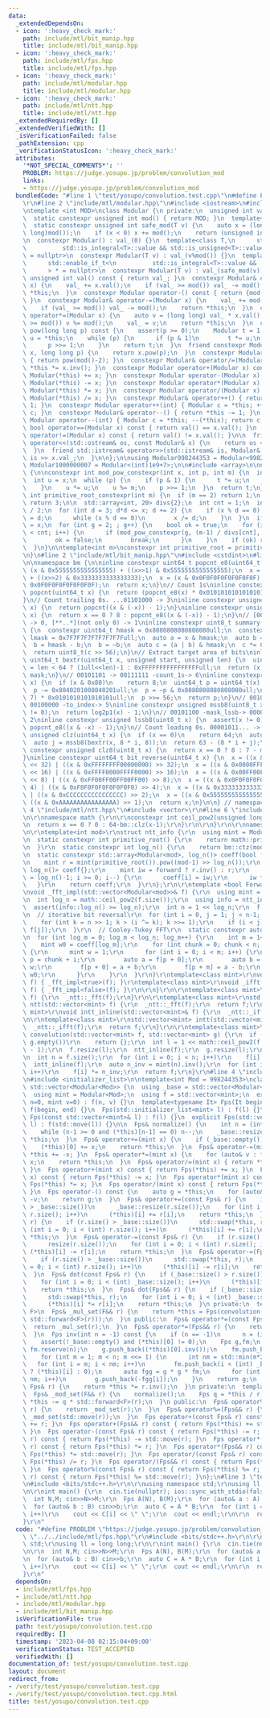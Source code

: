 ```yaml
---
data:
  _extendedDependsOn:
  - icon: ':heavy_check_mark:'
    path: include/mtl/bit_manip.hpp
    title: include/mtl/bit_manip.hpp
  - icon: ':heavy_check_mark:'
    path: include/mtl/fps.hpp
    title: include/mtl/fps.hpp
  - icon: ':heavy_check_mark:'
    path: include/mtl/modular.hpp
    title: include/mtl/modular.hpp
  - icon: ':heavy_check_mark:'
    path: include/mtl/ntt.hpp
    title: include/mtl/ntt.hpp
  _extendedRequiredBy: []
  _extendedVerifiedWith: []
  _isVerificationFailed: false
  _pathExtension: cpp
  _verificationStatusIcon: ':heavy_check_mark:'
  attributes:
    '*NOT_SPECIAL_COMMENTS*': ''
    PROBLEM: https://judge.yosupo.jp/problem/convolution_mod
    links:
    - https://judge.yosupo.jp/problem/convolution_mod
  bundledCode: "#line 1 \"test/yosupo/convolution.test.cpp\"\n#define PROBLEM \"https://judge.yosupo.jp/problem/convolution_mod\"\
    \r\n#line 2 \"include/mtl/modular.hpp\"\n#include <iostream>\n#include <cassert>\n\
    \ntemplate <int MOD>\nclass Modular {\n private:\n  unsigned int val_;\n\n public:\n\
    \  static constexpr unsigned int mod() { return MOD; }\n  template<class T>\n\
    \  static constexpr unsigned int safe_mod(T v) {\n    auto x = (long long)(v%(long\
    \ long)mod());\n    if (x < 0) x += mod();\n    return (unsigned int) x;\n  }\n\
    \n  constexpr Modular() : val_(0) {}\n  template<class T,\n      std::enable_if_t<\n\
    \          std::is_integral<T>::value && std::is_unsigned<T>::value\n      > *\
    \ = nullptr>\n  constexpr Modular(T v) : val_(v%mod()) {}\n  template<class T,\n\
    \      std::enable_if_t<\n          std::is_integral<T>::value && !std::is_unsigned<T>::value\n\
    \      > * = nullptr>\n  constexpr Modular(T v) : val_(safe_mod(v)) {}\n\n  constexpr\
    \ unsigned int val() const { return val_; }\n  constexpr Modular& operator+=(Modular\
    \ x) {\n    val_ += x.val();\n    if (val_ >= mod()) val_ -= mod();\n    return\
    \ *this;\n  }\n  constexpr Modular operator-() const { return {mod() - val_};\
    \ }\n  constexpr Modular& operator-=(Modular x) {\n    val_ += mod() - x.val();\n\
    \    if (val_ >= mod()) val_ -= mod();\n    return *this;\n  }\n  constexpr Modular&\
    \ operator*=(Modular x) {\n    auto v = (long long) val_ * x.val();\n    if (v\
    \ >= mod()) v %= mod();\n    val_ = v;\n    return *this;\n  }\n  constexpr Modular\
    \ pow(long long p) const {\n    assert(p >= 0);\n    Modular t = 1;\n    Modular\
    \ u = *this;\n    while (p) {\n      if (p & 1)\n        t *= u;\n      u *= u;\n\
    \      p >>= 1;\n    }\n    return t;\n  }\n  friend constexpr Modular pow(Modular\
    \ x, long long p) {\n    return x.pow(p);\n  }\n  constexpr Modular inv() const\
    \ { return pow(mod()-2); }\n  constexpr Modular& operator/=(Modular x) { return\
    \ *this *= x.inv(); }\n  constexpr Modular operator+(Modular x) const { return\
    \ Modular(*this) += x; }\n  constexpr Modular operator-(Modular x) const { return\
    \ Modular(*this) -= x; }\n  constexpr Modular operator*(Modular x) const { return\
    \ Modular(*this) *= x; }\n  constexpr Modular operator/(Modular x) const { return\
    \ Modular(*this) /= x; }\n  constexpr Modular& operator++() { return *this +=\
    \ 1; }\n  constexpr Modular operator++(int) { Modular c = *this; ++(*this); return\
    \ c; }\n  constexpr Modular& operator--() { return *this -= 1; }\n  constexpr\
    \ Modular operator--(int) { Modular c = *this; --(*this); return c; }\n\n  constexpr\
    \ bool operator==(Modular x) const { return val() == x.val(); }\n  constexpr bool\
    \ operator!=(Modular x) const { return val() != x.val(); }\n\n  friend std::ostream&\
    \ operator<<(std::ostream& os, const Modular& x) {\n    return os << x.val();\n\
    \  }\n  friend std::istream& operator>>(std::istream& is, Modular& x) {\n    return\
    \ is >> x.val_;\n  }\n\n};\n\nusing Modular998244353 = Modular<998244353>;\nusing\
    \ Modular1000000007 = Modular<(int)1e9+7>;\n\n#include <array>\n\nnamespace math\
    \ {\n\nconstexpr int mod_pow_constexpr(int x, int p, int m) {\n  int t = 1;\n\
    \  int u = x;\n  while (p) {\n    if (p & 1) {\n      t *= u;\n      t %= m;\n\
    \    }\n    u *= u;\n    u %= m;\n    p >>= 1;\n  }\n  return t;\n}\n\nconstexpr\
    \ int primitive_root_constexpr(int m) {\n  if (m == 2) return 1;\n  if (m == 998244353)\
    \ return 3;\n\n  std::array<int, 20> divs{2};\n  int cnt = 1;\n  int x = (m-1)\
    \ / 2;\n  for (int d = 3; d*d <= x; d += 2) {\n    if (x % d == 0) {\n      divs[cnt++]\
    \ = d;\n      while (x % d == 0)\n        x /= d;\n    }\n  }\n  if (x > 1) divs[cnt++]\
    \ = x;\n  for (int g = 2; ; g++) {\n    bool ok = true;\n    for (int i = 0; i\
    \ < cnt; i++) {\n      if (mod_pow_constexpr(g, (m-1) / divs[cnt], m) == 1) {\n\
    \        ok = false;\n        break;\n      }\n    }\n    if (ok) return g;\n\
    \  }\n}\n\ntemplate<int m>\nconstexpr int primitive_root = primitive_root_constexpr(m);\n\
    \n}\n#line 2 \"include/mtl/bit_manip.hpp\"\n#include <cstdint>\n#line 4 \"include/mtl/bit_manip.hpp\"\
    \n\nnamespace bm {\n\ninline constexpr uint64_t popcnt_e8(uint64_t x) {\n  x =\
    \ (x & 0x5555555555555555) + ((x>>1) & 0x5555555555555555);\n  x = (x & 0x3333333333333333)\
    \ + ((x>>2) & 0x3333333333333333);\n  x = (x & 0x0F0F0F0F0F0F0F0F) + ((x>>4) &\
    \ 0x0F0F0F0F0F0F0F0F);\n  return x;\n}\n// Count 1s\ninline constexpr unsigned\
    \ popcnt(uint64_t x) {\n  return (popcnt_e8(x) * 0x0101010101010101) >> 56;\n\
    }\n// Count trailing 0s. ...01101000 -> 3\ninline constexpr unsigned ctz(uint64_t\
    \ x) {\n  return popcnt((x & (-x)) - 1);\n}\ninline constexpr unsigned ctz8(uint8_t\
    \ x) {\n  return x == 0 ? 8 : popcnt_e8((x & (-x)) - 1);\n}\n// [00..0](8bit)\
    \ -> 0, [**..*](not only 0) -> 1\ninline constexpr uint8_t summary(uint64_t x)\
    \ {\n  constexpr uint64_t hmask = 0x8080808080808080ull;\n  constexpr uint64_t\
    \ lmask = 0x7F7F7F7F7F7F7F7Full;\n  auto a = x & hmask;\n  auto b = x & lmask;\n\
    \  b = hmask - b;\n  b = ~b;\n  auto c = (a | b) & hmask;\n  c *= 0x0002040810204081ull;\n\
    \  return uint8_t(c >> 56);\n}\n// Extract target area of bits\ninline constexpr\
    \ uint64_t bextr(uint64_t x, unsigned start, unsigned len) {\n  uint64_t mask\
    \ = len < 64 ? (1ull<<len)-1 : 0xFFFFFFFFFFFFFFFFull;\n  return (x >> start) &\
    \ mask;\n}\n// 00101101 -> 00111111 -count_1s-> 6\ninline constexpr unsigned log2p1(uint8_t\
    \ x) {\n  if (x & 0x80)\n    return 8;\n  uint64_t p = uint64_t(x) * 0x0101010101010101ull;\n\
    \  p -= 0x8040201008040201ull;\n  p = ~p & 0x8080808080808080ull;\n  p = (p >>\
    \ 7) * 0x0101010101010101ull;\n  p >>= 56;\n  return p;\n}\n// 00101100 -mask_mssb->\
    \ 00100000 -to_index-> 5\ninline constexpr unsigned mssb8(uint8_t x) {\n  assert(x\
    \ != 0);\n  return log2p1(x) - 1;\n}\n// 00101100 -mask_lssb-> 00000100 -to_index->\
    \ 2\ninline constexpr unsigned lssb8(uint8_t x) {\n  assert(x != 0);\n  return\
    \ popcnt_e8((x & -x) - 1);\n}\n// Count leading 0s. 00001011... -> 4\ninline constexpr\
    \ unsigned clz(uint64_t x) {\n  if (x == 0)\n    return 64;\n  auto i = mssb8(summary(x));\n\
    \  auto j = mssb8(bextr(x, 8 * i, 8));\n  return 63 - (8 * i + j);\n}\ninline\
    \ constexpr unsigned clz8(uint8_t x) {\n  return x == 0 ? 8 : 7 - mssb8(x);\n\
    }\ninline constexpr uint64_t bit_reverse(uint64_t x) {\n  x = ((x & 0x00000000FFFFFFFF)\
    \ << 32) | ((x & 0xFFFFFFFF00000000) >> 32);\n  x = ((x & 0x0000FFFF0000FFFF)\
    \ << 16) | ((x & 0xFFFF0000FFFF0000) >> 16);\n  x = ((x & 0x00FF00FF00FF00FF)\
    \ << 8) | ((x & 0xFF00FF00FF00FF00) >> 8);\n  x = ((x & 0x0F0F0F0F0F0F0F0F) <<\
    \ 4) | ((x & 0xF0F0F0F0F0F0F0F0) >> 4);\n  x = ((x & 0x3333333333333333) << 2)\
    \ | ((x & 0xCCCCCCCCCCCCCCCC) >> 2);\n  x = ((x & 0x5555555555555555) << 1) |\
    \ ((x & 0xAAAAAAAAAAAAAAAA) >> 1);\n  return x;\n}\n\n} // namespace bm\n#line\
    \ 4 \"include/mtl/ntt.hpp\"\n#include <vector>\r\n#line 6 \"include/mtl/ntt.hpp\"\
    \n\r\nnamespace math {\r\n\r\nconstexpr int ceil_pow2(unsigned long long x) {\r\
    \n  return x == 0 ? 0 : 64-bm::clz(x-1);\r\n}\r\n\r\n}\r\n\r\nnamespace _ntt {\r\
    \n\r\ntemplate<int mod>\r\nstruct ntt_info {\r\n  using mint = Modular<mod>;\r\
    \n  static constexpr int primitive_root() {\r\n    return math::primitive_root<mod>;\r\
    \n  }\r\n  static constexpr int log_n() {\r\n    return bm::ctz(mod-1);\r\n  }\r\
    \n  static constexpr std::array<Modular<mod>, log_n()> coeff(bool forward) {\r\
    \n    mint r = mint(primitive_root()).pow((mod-1) >> log_n());\r\n    std::array<mint,\
    \ log_n()> coeff{};\r\n    mint iw = forward ? r.inv() : r;\r\n    for (int i\
    \ = log_n()-1; i >= 0; i--) {\r\n      coeff[i] = iw;\r\n      iw *= iw;\r\n \
    \   }\r\n    return coeff;\r\n  }\r\n};\r\n\r\ntemplate <bool Forward, int mod>\r\
    \nvoid _fft_impl(std::vector<Modular<mod>>& f) {\r\n  using mint = Modular<mod>;\r\
    \n  int log_n = math::ceil_pow2(f.size());\r\n  using info = ntt_info<mod>;\r\n\
    \  assert(info::log_n() >= log_n);\r\n  int n = 1 << log_n;\r\n  f.resize(n, 0);\r\
    \n  // iterative bit reversal\r\n  for (int i = 0, j = 1; j < n-1; j++) {\r\n\
    \    for (int k = n >> 1; k > (i ^= k); k >>= 1);\r\n    if (i < j) std::swap(f[i],\
    \ f[j]);\r\n  }\r\n  // Cooley-Tukey FFT\r\n  static constexpr auto coeff = info::coeff(Forward);\r\
    \n  for (int log_m = 0; log_m < log_n; log_m++) {\r\n    int m = 1<<log_m;\r\n\
    \    mint w0 = coeff[log_m];\r\n    for (int chunk = 0; chunk < n; chunk += 2*m)\
    \ {\r\n      mint w = 1;\r\n      for (int i = 0; i < m; i++) {\r\n        auto\
    \ p = chunk + i;\r\n        auto a = f[p + 0];\r\n        auto b = f[p + m] *\
    \ w;\r\n        f[p + 0] = a + b;\r\n        f[p + m] = a - b;\r\n        w *=\
    \ w0;\r\n      }\r\n    }\r\n  }\r\n}\r\ntemplate<class mint>\r\nvoid _fft(std::vector<mint>&\
    \ f) { _fft_impl<true>(f); }\r\ntemplate<class mint>\r\nvoid _ifft(std::vector<mint>&\
    \ f) { _fft_impl<false>(f); }\r\n\r\n}\r\n\r\ntemplate<class mint>\r\nvoid ntt_inline(std::vector<mint>&\
    \ f) {\r\n  _ntt::_fft(f);\r\n}\r\n\r\ntemplate<class mint>\r\nstd::vector<mint>\
    \ ntt(std::vector<mint> f) {\r\n  _ntt::_fft(f);\r\n  return f;\r\n}\r\n\r\ntemplate<class\
    \ mint>\r\nvoid intt_inline(std::vector<mint>& f) {\r\n  _ntt::_ifft(f);\r\n}\r\
    \n\r\ntemplate<class mint>\r\nstd::vector<mint> intt(std::vector<mint> f) {\r\n\
    \  _ntt::_ifft(f);\r\n  return f;\r\n}\r\n\r\ntemplate<class mint>\r\nstd::vector<mint>\
    \ convolution(std::vector<mint> f, std::vector<mint> g) {\r\n  if (f.empty() or\
    \ g.empty())\r\n    return {};\r\n  int l = 1 << math::ceil_pow2(f.size() + g.size()\
    \ - 1);\r\n  f.resize(l);\r\n  ntt_inline(f);\r\n  g.resize(l);\r\n  ntt_inline(g);\r\
    \n  int n = f.size();\r\n  for (int i = 0; i < n; i++)\r\n    f[i] *= g[i];\r\n\
    \  intt_inline(f);\r\n  auto n_inv = mint(n).inv();\r\n  for (int i = 0; i < n;\
    \ i++)\r\n    f[i] *= n_inv;\r\n  return f;\r\n}\r\n#line 4 \"include/mtl/fps.hpp\"\
    \n#include <initializer_list>\n\ntemplate<int Mod = 998244353>\nclass Fps : public\
    \ std::vector<Modular<Mod>> {\n  using _base = std::vector<Modular<Mod>>;\n public:\n\
    \  using mint = Modular<Mod>;\n  using f = std::vector<mint>;\n  explicit Fps(size_t\
    \ n=0, mint v=0) : f(n, v) {}\n  template<typename It> Fps(It begin, It end) :\
    \ f(begin, end) {}\n  Fps(std::initializer_list<mint> l) : f(l) {}\n  explicit\
    \ Fps(const std::vector<mint>& l) : f(l) {}\n  explicit Fps(std::vector<mint>&&\
    \ l) : f(std::move(l)) {}\n\n  Fps& normalize() {\n    int n = (int) _base::size();\n\
    \    while (n-1 >= 0 and (*this)[n-1] == 0) n--;\n    _base::resize(n);\n    return\
    \ *this;\n  }\n  Fps& operator+=(mint x) {\n    if (_base::empty())\n      _base::resize(1);\n\
    \    (*this)[0] += x;\n    return *this;\n  }\n  Fps& operator-=(mint x) { return\
    \ *this += -x; }\n  Fps& operator*=(mint x) {\n    for (auto& v : *this) v *=\
    \ x;\n    return *this;\n  }\n  Fps& operator/=(mint x) { return *this *= x.inv();\
    \ }\n  Fps operator+(mint x) const { return Fps(*this) += x; }\n  Fps operator-(mint\
    \ x) const { return Fps(*this) -= x; }\n  Fps operator*(mint x) const { return\
    \ Fps(*this) *= x; }\n  Fps operator/(mint x) const { return Fps(*this) /= x;\
    \ }\n  Fps operator-() const {\n    auto g = *this;\n    for (auto& v : g) v =\
    \ -v;\n    return g;\n  }\n  Fps& operator+=(const Fps& r) {\n    if (r.size()\
    \ > _base::size())\n      _base::resize(r.size());\n    for (int i = 0; i < (int)\
    \ r.size(); i++)\n      (*this)[i] += r[i];\n    return *this;\n  }\n  Fps& operator+=(Fps&&\
    \ r) {\n    if (r.size() > _base::size())\n      std::swap(*this, r);\n    for\
    \ (int i = 0; i < (int) r.size(); i++)\n      (*this)[i] += r[i];\n    return\
    \ *this;\n  }\n  Fps& operator-=(const Fps& r) {\n    if (r.size() > _base::size())\n\
    \      resize(r.size());\n    for (int i = 0; i < (int) r.size(); i++)\n     \
    \ (*this)[i] -= r[i];\n    return *this;\n  }\n  Fps& operator-=(Fps&& r) {\n\
    \    if (r.size() > _base::size())\n      std::swap(*this, r);\n    for (int i\
    \ = 0; i < (int) r.size(); i++)\n      (*this)[i] -= r[i];\n    return *this;\n\
    \  }\n  Fps& dot(const Fps& r) {\n    if (_base::size() > r.size())\n      _base::resize(r.size());\n\
    \    for (int i = 0; i < (int) _base::size(); i++)\n      (*this)[i] *= r[i];\n\
    \    return *this;\n  }\n  Fps& dot(Fps&& r) {\n    if (_base::size() > r.size())\n\
    \      std::swap(*this, r);\n    for (int i = 0; i < (int) _base::size(); i++)\n\
    \      (*this)[i] *= r[i];\n    return *this;\n  }\n private:\n  template<class\
    \ F>\n  Fps& _mul_set(F&& r) {\n    return *this = Fps(convolution(std::move(*this),\
    \ std::forward<F>(r)));\n  }\n public:\n  Fps& operator*=(const Fps& r) {\n  \
    \  return _mul_set(r);\n  }\n  Fps& operator*=(Fps&& r) {\n    return _mul_set(std::move(r));\n\
    \  }\n  Fps inv(int n = -1) const {\n    if (n == -1)\n      n = (int) _base::size();\n\
    \    assert(!_base::empty() and (*this)[0] != 0);\n    Fps g,fm;\n    g.reserve(n);\
    \ fm.reserve(n);\n    g.push_back((*this)[0].inv());\n    fm.push_back((*this)[0]);\n\
    \    for (int m = 1; m < n; m <<= 1) {\n      int nm = std::min(m*2, n);\n   \
    \   for (int i = m; i < nm; i++)\n        fm.push_back(i < (int) _base::size()\
    \ ? (*this)[i] : 0);\n      auto fgg = g * g * fm;\n      for (int i = m; i <\
    \ nm; i++)\n        g.push_back(-fgg[i]);\n    }\n    return g;\n  }\n  Fps& operator/=(const\
    \ Fps& r) {\n    return *this *= r.inv();\n  }\n private:\n  template<class F>\n\
    \  Fps& _mod_set(F&& r) {\n    normalize();\n    Fps q = *this / r;\n    return\
    \ *this -= q * std::forward<F>(r);\n  }\n public:\n  Fps& operator%=(const Fps&\
    \ r) {\n    return _mod_set(r);\n  }\n  Fps& operator%=(Fps&& r) {\n    return\
    \ _mod_set(std::move(r));\n  }\n  Fps operator+(const Fps& r) const { return Fps(*this)\
    \ += r; }\n  Fps operator+(Fps&& r) const { return Fps(*this) += std::move(r);\
    \ }\n  Fps operator-(const Fps& r) const { return Fps(*this) -= r; }\n  Fps operator-(Fps&&\
    \ r) const { return Fps(*this) -= std::move(r); }\n  Fps operator*(const Fps&\
    \ r) const { return Fps(*this) *= r; }\n  Fps operator*(Fps&& r) const { return\
    \ Fps(*this) *= std::move(r); }\n  Fps operator/(const Fps& r) const { return\
    \ Fps(*this) /= r; }\n  Fps operator/(Fps&& r) const { return Fps(*this) /= std::move(r);\
    \ }\n  Fps operator%(const Fps& r) const { return Fps(*this) %= r; }\n  Fps operator%(Fps&&\
    \ r) const { return Fps(*this) %= std::move(r); }\n};\n#line 3 \"test/yosupo/convolution.test.cpp\"\
    \n#include <bits/stdc++.h>\r\n\r\nusing namespace std;\r\nusing ll = long long;\r\
    \n\r\nint main() {\r\n  cin.tie(nullptr); ios::sync_with_stdio(false);\r\n\r\n\
    \  int N,M; cin>>N>>M;\r\n  Fps A(N), B(M);\r\n  for (auto& a : A) cin>>a;\r\n\
    \  for (auto& b : B) cin>>b;\r\n  auto C = A * B;\r\n  for (int i = 0; i < N+M-1;\
    \ i++)\r\n    cout << C[i] << \" \";\r\n  cout << endl;\r\n\r\n  return 0;\r\n\
    }\r\n"
  code: "#define PROBLEM \"https://judge.yosupo.jp/problem/convolution_mod\"\r\n#include\
    \ \"../../include/mtl/fps.hpp\"\r\n#include <bits/stdc++.h>\r\n\r\nusing namespace\
    \ std;\r\nusing ll = long long;\r\n\r\nint main() {\r\n  cin.tie(nullptr); ios::sync_with_stdio(false);\r\
    \n\r\n  int N,M; cin>>N>>M;\r\n  Fps A(N), B(M);\r\n  for (auto& a : A) cin>>a;\r\
    \n  for (auto& b : B) cin>>b;\r\n  auto C = A * B;\r\n  for (int i = 0; i < N+M-1;\
    \ i++)\r\n    cout << C[i] << \" \";\r\n  cout << endl;\r\n\r\n  return 0;\r\n\
    }\r\n"
  dependsOn:
  - include/mtl/fps.hpp
  - include/mtl/ntt.hpp
  - include/mtl/modular.hpp
  - include/mtl/bit_manip.hpp
  isVerificationFile: true
  path: test/yosupo/convolution.test.cpp
  requiredBy: []
  timestamp: '2023-04-08 02:15:04+09:00'
  verificationStatus: TEST_ACCEPTED
  verifiedWith: []
documentation_of: test/yosupo/convolution.test.cpp
layout: document
redirect_from:
- /verify/test/yosupo/convolution.test.cpp
- /verify/test/yosupo/convolution.test.cpp.html
title: test/yosupo/convolution.test.cpp
---
```

